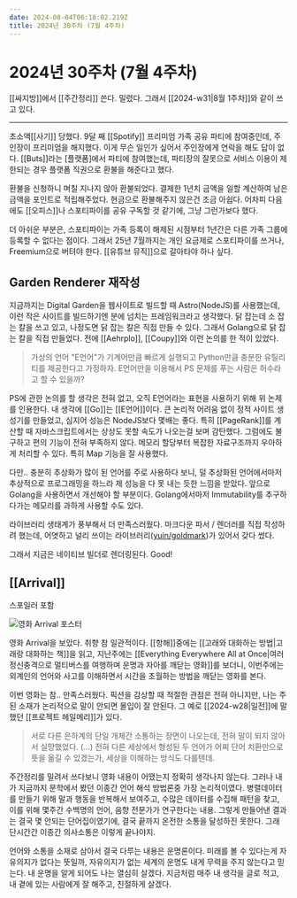 ```yaml
---
date: 2024-08-04T06:18:02.219Z
title: 2024년 30주차 (7월 4주차)
---
```


# 2024년 30주차 (7월 4주차)

[[싸지방]]에서 [[주간정리]] 쓴다. 밀렸다. 그래서 [[2024-w31|8월 1주차]]와 같이 쓰고 있다. 

---

초소액[[사기]] 당했다. 9달 째 [[Spotify]] 프리미엄 가족 공유 파티에 참여중인데, 주인장이 프리미엄을 해지했다. 이게 무슨 일인가 싶어서 주인장에게 연락을 해도 답이 없다. [[Buts]]라는 [플랫폼]에서 파티에 참여했는데, 파티장의 잘못으로 서비스 이용이 제한되는 경우 플랫폼 직권으로 환불을 해준다고 했다.

환불을 신청하니 며칠 지나지 않아 환불되었다. 결제한 1년치 금액을 일할 계산하여 남은 금액을 포인트로 적립해주었다. 현금으로 환불해주지 않은건 조금 아쉽다. 어차피 다음에도 [[오피스]]나 스포티파이를 공유 구독할 것 같기에, 그냥 그런가보다 했다.

더 아쉬운 부분은, 스포티파이는 가족 등록이 해제된 시점부터 1년간은 다른 가족 그룹에 등록할 수 없다는 점이다. 그래서 25년 7월까지는 개인 요금제로 스포티파이를 쓰거나, Freemium으로 버텨야 한다. [[유튜브 뮤직]]으로 갈아타야 하나 싶다.

## Garden Renderer 재작성

지금까지는 Digital Garden을 웹사이트로 빌드할 때 Astro(NodeJS)를 사용했는데, 이런 작은 사이트를 빌드하기엔 분에 넘치는 프레임워크라고 생각했다. 닭 잡는데 소 잡는 칼을 쓰고 있고, 나정도면 닭 잡는 칼은 직접 만들 수 있다. 그래서 Golang으로 닭 잡는 칼을 직접 만들었다. 전에 [[Aehrplo]], [[Coupy]]와 이런 논의를 한 적이 있었다.

> 가상의 언어 "E언어"가 기계어만큼 빠르게 실행되고 Python만큼 충분한 유틸리티를 제공한다고 가정하자. E언어만을 이용해서 PS 문제를 푸는 사람은 허수라고 할 수 있을까?

PS에 관한 논의를 할 생각은 전혀 없고, 오직 E언어라는 표현을 사용하기 위해 위 논제를 인용한다. 내 생각에 [[Go]]는 [[E언어]]이다. 큰 논리적 어려움 없이 정적 사이트 생성기를 만들었고, 심지어 성능은 NodeJS보다 몇배는 좋다. 특히 [[PageRank]]를 계산할 때 자바스크립트에서는 상상도 못할 속도가 나오는걸 보며 감탄했다. 그럼에도 불구하고 편의 기능이 전혀 부족하지 않다. 메모리 할당부터 복잡한 자료구조까지 우아하게 처리할 수 있다. 특히 Map 기능을 잘 사용했다.

다만.. 충분히 추상화가 많이 된 언어를 주로 사용하다 보니, 덜 추상화된 언어에서마저 추상적으로 프로그래밍을 하느라 제 성능을 다 못 내는 듯한 느낌을 받았다. 앞으로 Golang을 사용하면서 개선해야 할 부분이다. Golang에서마저 Immutability를 추구하다가는 메모리를 과하게 사용할 수도 있다.

라이브러리 생태계가 풍부해서 더 만족스러웠다. 마크다운 파서 / 렌더러를 직접 작성하려 했는데, 어엿하고 널리 쓰이는 라이브러리([yuin/goldmark](https://github.com/yuin/goldmark))가 있어서 갖다 썼다. 

그래서 지금은 네이티브 빌더로 렌더링된다. Good!

## [[Arrival]]

스포일러 포함

![영화 Arrival 포스터](../images/movie-arrival-poster.png)

영화 Arrival을 보았다. 취향 참 일관적이다. [[항해]]중에는 [[고래와 대화하는 방법|고래랑 대화하는 책]]을 읽고, 지난주에는 [[Everything Everywhere All at Once|여러 정신충격으로 멀티버스를 여행하며 운명과 자아를 깨닫는 영화]]를 보더니, 이번주에는 외계인의 언어와 사고를 이해하면서 시간을 초월하는 방법을 깨닫는 영화를 본다.

이번 영화는 참.. 만족스러웠다. 픽션을 감상할 때 적절한 관점은 전혀 아니지만, 나는 주된 소재가 논리적으로 말이 안되면 몰입이 잘 안된다. 그 예로 [[2024-w28|일전]]에 말했던 [[프로젝트 헤일메리]]가 있다. 

> 서로 다른 은하계의 단일 개체간 소통하는 장면이 나오는데, 전혀 말이 되지 않아서 실망했었다. (...) 전혀 다른 세상에서 형성된 두 언어가 어찌 단어 치환만으로 뜻을 옮길 수 있겠는가, 세상을 이해하는 방식도 다를텐데.   

주간정리를 밀려서 쓰다보니 영화 내용이 어땠는지 정확히 생각나지 않는다. 그러나 내가 지금까지 문학에서 봤던 이종간 언어 해석 방법론중 가장 논리적이였다. 병렬데이터를 만들기 위해 말과 행동을 반복해서 보여주고, 수많은 데이터를 수집해 패턴을 찾고, 이를 위해 몇주간 수백명의 언어, 음향 전문가가 연구한다는 내용. 그렇게 만들어낸 결과는 결국 몇 안되는 단어집이였기에, 결국 끝까지 온전한 소통을 달성하진 못한다. 그래 단시간간 이종간 의사소통은 이렇게 끝나야지.

언어와 소통을 소재로 삼아서 결국 다루는 내용은 운명론이다. 미래를 볼 수 있다는게 자유의지가 없다는 뜻일까, 자유의지가 없는 세계의 운명도 내게 무력을 주지 않는다고 믿는다. 내 운명을 알게 되어도 나는 열심히 살겠다. 지금처럼 매주 내 생각을 글로 적고, 내 곁에 있는 사람에게 잘 해주고, 친절하게 살겠다.
